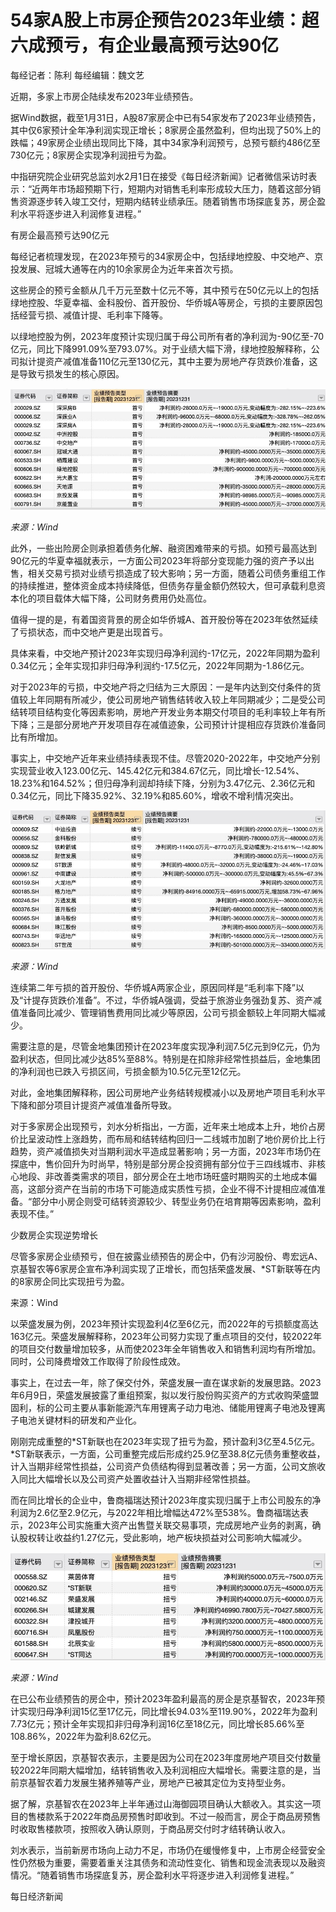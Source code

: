 # 54家A股上市房企预告2023年业绩：超六成预亏，有企业最高预亏达90亿

每经记者：陈利 每经编辑：魏文艺

近期，多家上市房企陆续发布2023年业绩预告。

据Wind数据，截至1月31日，A股87家房企中已有54家发布了2023年业绩预告，其中仅6家预计全年净利润实现正增长；8家房企虽然盈利，但均出现了50%上的跌幅；49家房企业绩出现同比下降，其中34家净利润预亏，总预亏额约486亿至730亿元；8家房企实现净利润扭亏为盈。

中指研究院企业研究总监刘水2月1日在接受《每日经济新闻》记者微信采访时表示：“近两年市场超预期下行，短期内对销售毛利率形成较大压力，随着这部分销售资源逐步转入竣工交付，短期内结转业绩承压。随着销售市场探底复苏，房企盈利水平将逐步进入利润修复进程。”

有房企最高预亏达90亿元

每经记者梳理发现，在2023年预亏的34家房企中，包括绿地控股、中交地产、京投发展、冠城大通等在内的10余家房企为近年来首次亏损。

这些房企的预亏金额从几千万元至数十亿元不等，其中预亏在50亿元以上的包括绿地控股、华夏幸福、金科股份、首开股份、华侨城A等房企，亏损的主要原因包括经营亏损、减值计提、毛利率下降等。

以绿地控股为例，2023年度预计实现归属于母公司所有者的净利润为-90亿至-70亿元，同比下降991.09%至793.07%。对于业绩大幅下滑，绿地控股解释称，公司拟计提资产减值准备110亿元至130亿元，其中主要为房地产存货跌价准备，这是导致亏损发生的核心原因。

![4110cc0c65815429b445d30446e3ea88.jpg](https://raw.githubusercontent.com/qqhsx/qqnews_image/main/2024/02/01/54家A股上市房企预告2023年业绩：超六成预亏，有企业最高预亏达90亿/4110cc0c65815429b445d30446e3ea88.jpg)

_来源：Wind_

此外，一些出险房企则承担着债务化解、融资困难带来的亏损。如预亏最高达到90亿元的华夏幸福就表示，一方面公司2023年将部分变现能力强的资产予以出售，相关交易亏损对业绩亏损造成了较大影响；另一方面，随着公司债务重组工作的持续推进，整体资金成本持续降低，但债务存量金额仍然较大，但可承载利息资本化的项目载体大幅下降，公司财务费用仍处高位。

值得一提的是，有着国资背景的房企如华侨城A、首开股份等在2023年依然延续了亏损状态，而中交地产更是出现首亏。

具体来看，中交地产预计2023年实现归母净利润约-17亿元，2022年同期为盈利0.34亿元；全年实现扣非归母净利润约-17.5亿元，2022年同期为-1.86亿元。

对于2023年的亏损，中交地产将之归结为三大原因：一是年内达到交付条件的货值较上年同期有所减少，使公司房地产销售结转收入较上年同期减少；二是受公司结转项目结构变化等因素影响，房地产开发业务本期交付项目的毛利率较上年有所下降；三是部分房地产开发项目存在减值迹象，公司预计计提相应存货跌价准备同比有所增加。

事实上，中交地产近年来业绩持续表现不佳。尽管2020-2022年，中交地产分别实现营业收入123.00亿元、145.42亿元和384.67亿元，同比增长-12.54%、18.23%和164.52%；但归母净利润却持续下降，分别为3.47亿元、2.36亿元和0.34亿元，同比下降35.92%、32.19%和85.60%，增收不增利情况突出。

![eef1cbb86e160a02d64a9e16206ba2ab.jpg](https://raw.githubusercontent.com/qqhsx/qqnews_image/main/2024/02/01/54家A股上市房企预告2023年业绩：超六成预亏，有企业最高预亏达90亿/eef1cbb86e160a02d64a9e16206ba2ab.jpg)

 _来源：Wind_

连续第二年亏损的首开股份、华侨城A两家企业，原因同样是“毛利率下降”以及“计提存货跌价准备”。不过，华侨城A强调，受益于旅游业务强劲复苏、资产减值准备同比减少、管理销售费用同比减少等原因，公司亏损金额较上年同期大幅减少。

需要注意的是，尽管金地集团预计在2023年度实现净利润7.5亿元到9亿元，仍为盈利状态，但同比减少达85%至88%。特别是在扣除非经常性损益后，金地集团的净利润也已跌入亏损区间，亏损金额为10.5亿元至12亿元。

对此，金地集团解释称，因公司房地产业务结转规模减小以及房地产项目毛利水平下降和部分项目计提资产减值准备所导致。

对于多家房企出现预亏，刘水分析指出，一方面，近年来土地成本上升，地价占房价比呈波动性上涨趋势，而布局和结转结构回归一二线城市加剧了地价房价比上行趋势，资产减值损失对当期利润水平造成显著影响；另一方面，2023年市场仍在探底中，售价回升为时尚早，特别是部分房企投资拥有部分位于三四线城市、非核心地段、非改善类需求的项目，部分房企在土地市场旺盛时期购买的土地成本偏高，这部分资产在当前的市场下可能造成实质性亏损，企业不得不计提相应减值准备。“部分中小房企则受可结转资源较少、转型业务仍在培育期等因素影响，盈利表现不佳。”

少数房企实现逆势增长

尽管多家房企业绩预亏，但在披露业绩预告的房企中，仍有沙河股份、粤宏远A、京基智农等6家房企宣布净利润实现了正增长，而包括荣盛发展、*ST新联等在内的8家房企同比实现扭亏为盈。

来源：Wind

以荣盛发展为例，2023年预计实现盈利4亿至6亿元，而2022年的亏损额度高达163亿元。荣盛发展解释称，2023年公司努力实现了重点项目的交付，较2022年的项目交付数量增加较多，从而使2023年全年销售收入和销售利润均有所增加。同时，公司降费增效工作取得了阶段性成效。

事实上，在过去一年，除了保交付外，荣盛发展一直在谋求新的发展思路。2023年6月9日，荣盛发展披露了重组预案，拟以发行股份购买资产的方式收购荣盛盟固利，标的公司主要从事新能源汽车用锂离子动力电池、储能用锂离子电池及锂离子电池关键材料的研发和产业化。

刚刚完成重整的*ST新联也在2023年实现了扭亏为盈，预计盈利3亿至4.5亿元。*ST新联表示，一方面，公司重整完成后形成约25.9亿至38.8亿元债务重整收益，计入当期非经常性损益，公司资产负债结构得到显著改善；另一方面，公司文旅收入同比大幅增长以及公司资产处置收益计入当期非经常性损益。

而在同比增长的企业中，鲁商福瑞达预计2023年度实现归属于上市公司股东的净利润为2.6亿至2.9亿元，与2022年相比增幅达472%至538%。鲁商福瑞达表示，2023年公司实施重大资产出售暨关联交易事项，完成房地产业务的剥离，确认股权转让收益约1.27亿元，受此影响，地产板块损益对公司影响大幅减少。

![b79639ab38b93a14aa0a750eef100028.jpg](https://raw.githubusercontent.com/qqhsx/qqnews_image/main/2024/02/01/54家A股上市房企预告2023年业绩：超六成预亏，有企业最高预亏达90亿/b79639ab38b93a14aa0a750eef100028.jpg)

_来源：Wind_

在已公布业绩预告的房企中，预计2023年盈利最高的房企是京基智农，2023年预计实现归母净利润15亿至17亿元，同比增长94.03%至119.90%，2022年为盈利7.73亿元；预计全年实现扣非归母净利润16亿至18亿元，同比增长85.66%至108.86%，2022年为盈利8.62亿元。

至于增长原因，京基智农表示，主要是因为公司在2023年度房地产项目交付数量较2022年同期大幅增加，结转销售收入及利润相应大幅增长。需要注意的是，当前京基智农着力发展生猪养殖等产业，房地产已被其定位为支持型业务。

据了解，京基智农在2023年上半年通过山海御园项目确认大额收入。其实这一项目的售楼款系于2022年商品房预售时即收到。不过一般而言，房企于商品房预售时收取售楼款项，按照收入确认原则，于商品房交付时才结转确认收入。

刘水表示，当前新房市场向上动力不足，市场仍在缓慢修复中，上市房企经营安全性仍然极为重要，需要着重关注其债务和流动性变化、销售和现金流表现以及融资情况。“随着销售市场探底复苏，房企盈利水平将逐步进入利润修复进程。”

每日经济新闻

